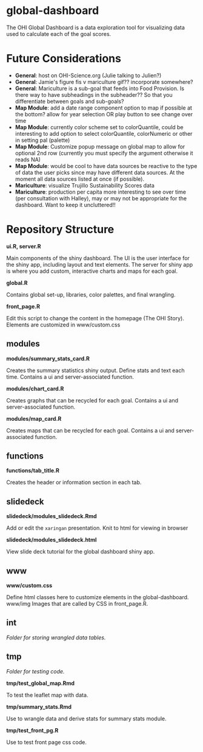 # global-dashboard

The OHI Global Dashboard is a data exploration tool for visualizing data used to calculate each of the goal scores.

# Future Considerations
- **General**: host on OHI-Science.org (Julie talking to Julien?)
- **General**: Jamie's figure fis v mariculture gif?? incorporate somewhere?
- **General**: Mariculture is a sub-goal that feeds into Food Provision. Is there way to have subheadings in the subheader?? So that you differentiate between goals and sub-goals?
- **Map Module**: add a date range component option to map if possible at the bottom? allow for year selection OR play button to see change over time
- **Map Module**: currently color scheme set to colorQuantile, could be interesting to add option to select colorQuantile, colorNumeric or other in setting pal (palette)
- **Map Module**: Customize popup message on global map to allow for optional 2nd row (currently you must specify the argument otherwise it reads NA)
- **Map Module**: would be cool to have data sources be reactive to the type of data the user picks since may have different data sources. At the moment all data sources listed at once (if possible).
- **Mariculture**: visualize Trujillo Sustainability Scores data
- **Mariculture**: production per capita more interesting to see over time (per consultation with Halley), may or may not be appropriate for the dashboard. Want to keep it uncluttered!!


# Repository Structure 
**ui.R, server.R**

Main components of the shiny dashboard. The UI is the user interface for the shiny app, including layout and text elements. The server for shiny app is where you add custom, interactive charts and maps for each goal.

**global.R**

Contains global set-up, libraries, color palettes, and final wrangling.

**front_page.R**

Edit this script to change the content in the homepage (The OHI Story). Elements are customized in www/custom.css


## modules
**modules/summary_stats_card.R**

Creates the summary statistics shiny output. Define stats and text each time. Contains a ui and server-associated function.

**modules/chart_card.R**

Creates graphs that can be recycled for each goal. Contains a ui and server-associated function.

**modules/map_card.R**

Creates maps that can be recycled for each goal. Contains a ui and server-associated function.


## functions
**functions/tab_title.R**

Creates the header or information section in each tab.


## slidedeck
**slidedeck/modules_slidedeck.Rmd**

Add or edit the `xaringan` presentation. Knit to html for viewing in browser

**slidedeck/modules_slidedeck.html**

View slide deck tutorial for the global dashboard shiny app.

 
## www
**www/custom.css**

Define html classes here to customize elements in the global-dashboard. www/img
Images that are called by CSS in front_page.R.


## int
_Folder for storing wrangled data tables._


## tmp
_Folder for testing code._

**tmp/test_global_map.Rmd**

To test the leaflet map with data. 

**tmp/summary_stats.Rmd**

Use to wrangle data and derive stats for summary stats module.

**tmp/test_front_pg.R**

Use to test front page css code.
